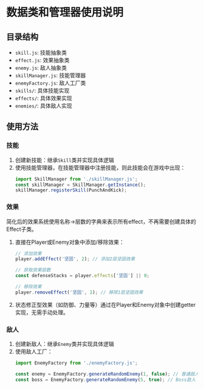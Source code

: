# 数据类和管理器使用说明

## 目录结构

- `skill.js`: 技能抽象类
- `effect.js`: 效果抽象类
- `enemy.js`: 敌人抽象类
- `skillManager.js`: 技能管理器
- `enemyFactory.js`: 敌人工厂类
- `skills/`: 具体技能实现
- `effects/`: 具体效果实现
- `enemies/`: 具体敌人实现

## 使用方法

### 技能

1. 创建新技能：继承`Skill`类并实现具体逻辑
2. 使用技能管理器，在技能管理器中注册技能，则此技能会在游戏中出现：
   ```javascript
   import SkillManager from './skillManager.js';
   const skillManager = SkillManager.getInstance();
   skillManager.registerSkill(PunchAndKick);
   ```

### 效果

简化后的效果系统使用名称->层数的字典来表示所有effect，不再需要创建具体的Effect子类。

1. 直接在Player或Enemy对象中添加/移除效果：
   ```javascript
   // 添加效果
   player.addEffect('坚固', 2); // 添加2层坚固效果
   
   // 获取效果层数
   const defenseStacks = player.effects['坚固'] || 0;
   
   // 移除效果
   player.removeEffect('坚固', 1); // 移除1层坚固效果
   ```
   
2. 状态修正型效果（如防御、力量等）通过在Player和Enemy对象中创建getter实现，无需手动处理。

### 敌人

1. 创建新敌人：继承`Enemy`类并实现具体逻辑
2. 使用敌人工厂：
   ```javascript
   import EnemyFactory from './enemyFactory.js';
   
   const enemy = EnemyFactory.generateRandomEnemy(1, false); // 普通敌人
   const boss = EnemyFactory.generateRandomEnemy(5, true); // Boss敌人
   ```